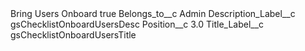 <?xml version="1.0" encoding="UTF-8"?>
<CustomMetadata xmlns="http://soap.sforce.com/2006/04/metadata" xmlns:xsi="http://www.w3.org/2001/XMLSchema-instance" xmlns:xsd="http://www.w3.org/2001/XMLSchema">
    <label>Bring Users Onboard</label>
    <protected>true</protected>
    <values>
        <field>Belongs_to__c</field>
        <value xsi:type="xsd:string">Admin</value>
    </values>
    <values>
        <field>Description_Label__c</field>
        <value xsi:type="xsd:string">gsChecklistOnboardUsersDesc</value>
    </values>
    <values>
        <field>Position__c</field>
        <value xsi:type="xsd:double">3.0</value>
    </values>
    <values>
        <field>Title_Label__c</field>
        <value xsi:type="xsd:string">gsChecklistOnboardUsersTitle</value>
    </values>
</CustomMetadata>
